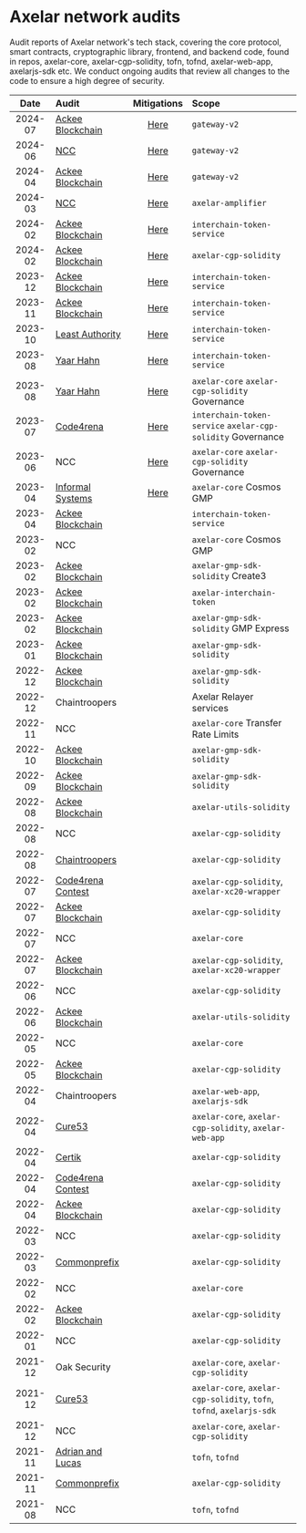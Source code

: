# Axelar network audits

Audit reports of Axelar network's tech stack,
covering the core protocol, smart contracts, cryptographic library, frontend, and backend code,
found in repos, axelar-core, axelar-cgp-solidity, tofn, tofnd,
axelar-web-app, axelarjs-sdk etc.
We conduct ongoing audits that review all changes to the code to ensure a high degree of security.

|  Date   | Audit                                                                                 |                                                       Mitigations                                                       | Scope                                                                 |
| :-----: | :------------------------------------------------------------------------------------ | :---------------------------------------------------------------------------------------------------------------------: | :-------------------------------------------------------------------- |
| 2024-07 | [Ackee Blockchain](audits/2024-07%20Ackee%20Blockchain.pdf)                           | [Here](https://bright-ambert-2bd.notion.site/6500bd49bd9a4e139936e8ebb97e592d?v=0d59d1bd0de145fa9e731c0d179219db&pvs=4) | `gateway-v2`
| 2024-06 | [NCC](audits/2024-06%20NCC.pdf)                           | [Here](https://bright-ambert-2bd.notion.site/20240611-NCC-Amplifier-v9-f6b1bd358b584aa093fcde8b6e8c88d4?pvs=4) | `gateway-v2`
| 2024-04 | [Ackee Blockchain](audits/2024-04%20Ackee%20Blockchain.pdf)                           | [Here](https://bright-ambert-2bd.notion.site/20240423-Ackee-Gateway-V2-v1-0-4cabb8563d2649c29338e9f58e14163c?pvs=4) | `gateway-v2`
| 2024-03 | [NCC](audits/2024-03%NCC.pdf)                           | [Here](https://bright-ambert-2bd.notion.site/20240322-NCC-Amplifier-v1-2ba0ec8d95dd404d83c92a6186e3bcb3?pvs=4) | `axelar-amplifier`
| 2024-02 | [Ackee Blockchain](audits/2024-02%20Ackee%20Blockchain.pdf)                           | [Here](https://bright-ambert-2bd.notion.site/20240215-Ackee-ITS-Re-audit-Final-v7-0-04f27ae82a664181af09decfcc5bf0fe?pvs=4) | `interchain-token-service` 
| 2024-02 | [Ackee Blockchain](audits/2024-02%20Ackee%20Blockchain%20CGP%20Refactor.pdf)                           | [Here](https://bright-ambert-2bd.notion.site/20240214-Ackee-CGP-SDK-Refactor-Re-audit-Final-v2-0-8b93c565cc444044b57a90712236297b?pvs=4) | `axelar-cgp-solidity`
| 2023-12 | [Ackee Blockchain](audits/2023-12%20Ackee%20Blockchain.pdf)                           | [Here](https://bright-ambert-2bd.notion.site/9b7e728ce4b74419ada8b5041f771566?v=434d3aa69ff143d8b06f9c9315b8eadf&pvs=4) | `interchain-token-service`                                            |
| 2023-11 | [Ackee Blockchain](audits/2023-11%20Ackee%20Blockchain.pdf)                           | [Here](https://bright-ambert-2bd.notion.site/54aa710306f5468285ad073f41853df5?v=6a8e046ff96345349ab7d69a5e788f1b&pvs=4) | `interchain-token-service`                                            |
| 2023-10 | [Least Authority](audits/2023-10%20Least%20Authority.pdf)                             | [Here](https://bright-ambert-2bd.notion.site/9e0ab83db078454087eb1c6e19204396?v=80e2c975183948f891293536eddd539f)    | `interchain-token-service`                                            |
| 2023-08 | [Yaar Hahn](audits/2023-08%20Yaar%20Hahn%20ITS.pdf)                                   | [Here](https://bright-ambert-2bd.notion.site/8e1db8cbf7354ec2b4083953cdca6b63?v=dd2ad354f9324aa5a2d76d7524c255e8&pvs=4) | `interchain-token-service`                                            |
| 2023-08 | [Yaar Hahn](audits/2023-08%20Yaar%20Hahn%20Governance.pdf)                            | [Here](https://bright-ambert-2bd.notion.site/efce50bb06294bec90a312a926b48e1e?v=e843785187654a1380c60d193d55ccd6&pvs=4) | `axelar-core` `axelar-cgp-solidity` Governance                        |
| 2023-07 | [Code4rena](https://code4rena.com/reports/2023-07-axelar)                             | [Here](https://bright-ambert-2bd.notion.site/20214ae173e44ce98116add6adb20986?v=061b5affc40544409505fc63a4729217&pvs=4) | `interchain-token-service` `axelar-cgp-solidity` Governance           |
| 2023-06 | NCC | [Here](https://bright-ambert-2bd.notion.site/fba917eacd1748b18864c36850d22072?v=ebe19401c3c64fb2a0000709ffcbe2f4&pvs=4) |  `axelar-core` `axelar-cgp-solidity` Governance           |
| 2023-04 | [Informal Systems](audits/2023-04%20Informal%20Systems.pdf)                           | [Here](https://bright-ambert-2bd.notion.site/542b570654af4c33b36ab4433e98401a?v=f48bfb9823954559a5f843082e6bdcf9&pvs=4) | `axelar-core` Cosmos GMP                                              |
| 2023-04 | [Ackee Blockchain](audits/2023-04%20Ackee%20Blockchain.pdf)                           |                                                                                                                         | `interchain-token-service`                                            |
| 2023-02 | NCC                                                                                   |                                                                                                                         | `axelar-core` Cosmos GMP                                              |
| 2023-02 | [Ackee Blockchain](audits/2023-02%20Ackee%20Blockchain-3.pdf)                         |                                                                                                                         | `axelar-gmp-sdk-solidity` Create3                                     |
| 2023-02 | [Ackee Blockchain](audits/2023-02%20Ackee%20Blockchain-2.pdf)                         |                                                                                                                         | `axelar-interchain-token`                                             |
| 2023-02 | [Ackee Blockchain](audits/2023-02%20Ackee%20Blockchain.pdf)                           |                                                                                                                         | `axelar-gmp-sdk-solidity` GMP Express                                 |
| 2023-01 | [Ackee Blockchain](audits/2023-01%20Ackee%20Blockchain.pdf)                           |                                                                                                                         | `axelar-gmp-sdk-solidity`                                             |
| 2022-12 | [Ackee Blockchain](audits/2022-12%20Ackee%20Blockchain.pdf)                           |                                                                                                                         | `axelar-gmp-sdk-solidity`                                             |
| 2022-12 | Chaintroopers                                                                         |                                                                                                                         | Axelar Relayer services                                               |
| 2022-11 | NCC                                                                                   |                                                                                                                         | `axelar-core` Transfer Rate Limits                                    |
| 2022-10 | [Ackee Blockchain](audits/2022-10%20Ackee%20Blockchain.pdf)                           |                                                                                                                         | `axelar-gmp-sdk-solidity`                                             |
| 2022-09 | [Ackee Blockchain](audits/2022-09%20Ackee%20Blockchain.pdf)                           |                                                                                                                         | `axelar-gmp-sdk-solidity`                                             |
| 2022-08 | [Ackee Blockchain](audits/2022-08%20Ackee%20blockchain.pdf)                           |                                                                                                                         | `axelar-utils-solidity`                                               |
| 2022-08 | NCC                                                                                   |                                                                                                                         | `axelar-cgp-solidity`                                                 |
| 2022-08 | [Chaintroopers](audits/2022-08%20Chaintroopers.pdf)                                   |                                                                                                                         | `axelar-cgp-solidity`                                                 |
| 2022-07 | [Code4rena Contest](https://code4rena.com/contests/2022-07-axelar-network-v2-contest) |                                                                                                                         | `axelar-cgp-solidity`, `axelar-xc20-wrapper`                          |
| 2022-07 | [Ackee Blockchain](audits/2022-07%20Ackee%20blockchain-v2.pdf)                        |                                                                                                                         | `axelar-cgp-solidity`                                                 |
| 2022-07 | NCC                                                                                   |                                                                                                                         | `axelar-core`                                                         |
| 2022-07 | [Ackee Blockchain](audits/2022-07%20Ackee%20blockchain.pdf)                           |                                                                                                                         | `axelar-cgp-solidity`, `axelar-xc20-wrapper`                          |
| 2022-06 | NCC                                                                                   |                                                                                                                         | `axelar-cgp-solidity`                                                 |
| 2022-06 | [Ackee Blockchain](audits/2022-06%20Ackee%20blockchain.pdf)                           |                                                                                                                         | `axelar-utils-solidity`                                               |
| 2022-05 | NCC                                                                                   |                                                                                                                         | `axelar-core`                                                         |
| 2022-05 | [Ackee Blockchain](audits/2022-05%20Ackee%20blockchain.pdf)                           |                                                                                                                         | `axelar-cgp-solidity`                                                 |
| 2022-04 | Chaintroopers                                                                         |                                                                                                                         | `axelar-web-app`, `axelarjs-sdk`                                      |
| 2022-04 | [Cure53](audits/2022-04%20Cure53.pdf)                                                 |                                                                                                                         | `axelar-core`, `axelar-cgp-solidity`, `axelar-web-app`                |
| 2022-04 | [Certik](audits/2022-04%20Certik.pdf)                                                 |                                                                                                                         | `axelar-cgp-solidity`                                                 |
| 2022-04 | [Code4rena Contest](https://code4rena.com/reports/2022-04-axelar)                     |                                                                                                                         | `axelar-cgp-solidity`                                                 |
| 2022-04 | [Ackee Blockchain](audits/2022-04%20Ackee%20blockchain.pdf)                           |                                                                                                                         | `axelar-cgp-solidity`                                                 |
| 2022-03 | NCC                                                                                   |                                                                                                                         | `axelar-cgp-solidity`                                                 |
| 2022-03 | [Commonprefix](audits/2022-03%20Commonprefix.pdf)                                     |                                                                                                                         | `axelar-cgp-solidity`                                                 |
| 2022-02 | NCC                                                                                   |                                                                                                                         | `axelar-core`                                                         |
| 2022-02 | [Ackee Blockchain](audits/2022-02%20Ackee%20blockchain.pdf)                           |                                                                                                                         | `axelar-cgp-solidity`                                                 |
| 2022-01 | NCC                                                                                   |                                                                                                                         | `axelar-cgp-solidity`                                                 |
| 2021-12 | Oak Security                                                                          |                                                                                                                         | `axelar-core`, `axelar-cgp-solidity`                                  |
| 2021-12 | [Cure53](audits/2021-12%20Cure53.pdf)                                                 |                                                                                                                         | `axelar-core`, `axelar-cgp-solidity`, `tofn`, `tofnd`, `axelarjs-sdk` |
| 2021-12 | NCC                                                                                   |                                                                                                                         | `axelar-core`, `axelar-cgp-solidity`                                  |
| 2021-11 | [Adrian and Lucas](audits/2021-11%20Adrian%20and%20Lucas.pdf)                         |                                                                                                                         | `tofn`, `tofnd`                                                       |
| 2021-11 | [Commonprefix](audits/2021-11%20Commonprefix.pdf)                                     |                                                                                                                         | `axelar-cgp-solidity`                                                 |
| 2021-08 | NCC                                                                                   |                                                                                                                         | `tofn`, `tofnd`                                                       |
